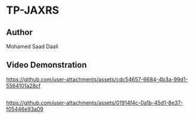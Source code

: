 # TP-JAXRS

## Author
Mohamed Saad Daali

## Video Demonstration

https://github.com/user-attachments/assets/cdc54657-6684-4b3a-99d1-5564101a28cf

##


https://github.com/user-attachments/assets/01914f4c-0a1b-45d1-8e37-f05446e93a09

